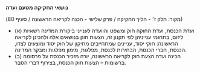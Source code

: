 **נושאי החקיקה מטעם ועדה**

(מקור: חלק ז׳ - הליך החקיקה / פרק שלישי - הכנה לקריאה הראשונה / סעיף 80)
 * (א) ועדת הכנסת, ועדת החוקה חוק ומשפט והוועדה לענייני ביקורת המדינה רשאיות ליזום, בתחומי ענייניהן לפי תקנון זה, הצעות חוק בנושאים אלה ולהכינן לקריאה הראשונה: חוקי יסוד, עניינים שמתחייבים מתיקון של חוק יסוד ומוצעים לצדו, הכנסת, חברי הכנסת, הבחירות לכנסת, מפלגות, מימון מפלגות ומבקר המדינה.
 * (ב) הכינה ועדה הצעת חוק לקריאה הראשונה, יורה מזכיר הכנסת על פרסומה ברשומות – הצעות חוק הכנסת, בצירוף דברי הסבר.